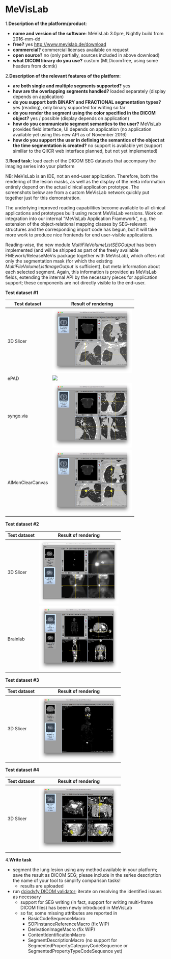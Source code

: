 # MeVisLab

1.**Description of the platform/product**:
 * **name and version of the software**: MeVisLab 3.0pre, Nightly build from 2016-mm-dd
 * **free?** yes http://www.mevislab.de/download
 * **commercial?** commercial licenses available on request
 * **open source?** no (only partially, sources included in above download)
 * **what DICOM library do you use?** custom (MLDicomTree, using some headers from dcmtk)

2.**Description of the relevant features of the platform**: 
 * **are both single and multiple segments supported?** yes
 * **how are the overlapping segments handled?** loaded separately
   (display depends on application)
 * **do you support both BINARY and FRACTIONAL segmentation types?**
   yes (reading), only binary supported for writing so far
 * **do you render the segment using the color specified in the DICOM
   object?** yes / possible (display depends on application)
 * **how do you communicate segment semantics to the user?** MeVisLab
   provides field interface, UI depends on application (no application
   available yet using this new API as of November 2016)
 * **how do you support the user in defining the semantics of the object at the time segmentation is created?**
   no support is available yet (support similiar to the QIICR web
   interface planned, but not yet implemented)

3.**Read task**: load each of the DICOM SEG datasets that accompany the imaging series into your platform

NB: MeVisLab is an IDE, not an end-user application.  Therefore, both
the rendering of the lesion masks, as well as the display of the meta
information entirely depend on the actual clinical application
prototype. The screenshots below are from a custom MeVisLab network
quickly put together just for this demonstration.

The underlying improved reading capabilities become available to all
clinical applications and prototypes built using recent MeVisLab
versions.  Work on integration into our internal "MeVisLab Application
Framework", e.g. the extension of the object-relational mapping
classes by SEG-relevant structures and the corresponding import code
has begun, but it will take more work to produce nice frontends for
end user-visible applications.

Reading-wise, the new module *MultiFileVolumeListSEGOutput* has been
implemented (and will be shipped as part of the freely available
FMEwork/ReleaseMeVis package together with MeVisLab), which offers not
only the segmentation mask (for which the existing
*MultiFileVolumeListImageOutput* is sufficient), but meta information
about each selected segment.  Again, this information is provided as
MeVisLab fields, extending the internal API by the necessary pieces
for application support; these components are not directly visible to
the end-user.

**Test dataset #1**

| Test dataset | Result of rendering |
| -- | -- |
| 3D Slicer | <img src="./MeVisLab/slicer-read-lidc.png" width=250> |
| ePAD | <img src="./MeVisLab/epad-read-lidc.png" width=250> |
| syngo.via | <img src="./MeVisLab/syngo-read-lidc.png" width=250> |
| AIMonClearCanvas| <img src="./MeVisLab/aimclearcanvas-read-lidc.png" width=250> |

**Test dataset #2**

| Test dataset | Result of rendering |
| -- | -- |
| 3D Slicer | <img src="./MeVisLab/slicer-read-hnc-pet.png" width=250> |
| Brainlab | <img src="./MeVisLab/brainlab-read-hnc-colored-ct.png" width=250> |

**Test dataset #3**

| Test dataset | Result of rendering |
| -- | -- |
| 3D Slicer | <img src="./MeVisLab/slicer-read-hnc-many.png" width=250> |

**Test dataset #4**

| Test dataset | Result of rendering |
| -- | -- |
| 3D Slicer | <img src="./MeVisLab/slicer-read-prostate.png" width=250> |


4.**Write task**
 * segment the lung lesion using any method available in your platform; save the result as DICOM SEG; please include in the series description the name of your tool to simplify comparison tasks!
   * results are uploaded
 * run
   [dciodvfy DICOM validator](http://www.dclunie.com/dicom3tools/dciodvfy.html);
   iterate on resolving the identified issues as necessary
   * support for SEG writing (in fact, support for writing multi-frame
     DICOM files) has been newly introduced in MeVisLab
   * so far, some missing attributes are reported in
     * BasicCodeSequenceMacro
     * SOPInstanceReferenceMacro (fix WIP)
     * DerivationImageMacro (fix WIP)
     * ContentIdentificationMacro
     * SegmentDescriptionMacro (no support for
       SegmentedPropertyCategoryCodeSequence or
       SegmentedPropertyTypeCodeSequence yet)
     
